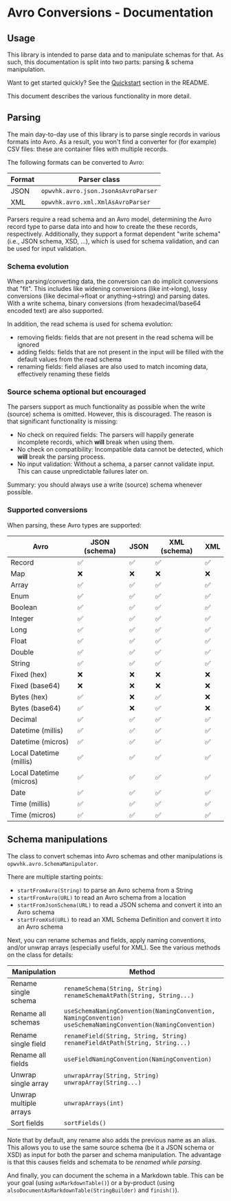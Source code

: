 Avro Conversions - Documentation
================================

Usage
-----

This library is intended to parse data and to manipulate schemas for that. As such, this
documentation is split into two parts: parsing & schema manipulation.

Want to get started quickly? See the [Quickstart](../README.md#quickstart) section in the README.

This document describes the various functionality in more detail.


Parsing
-------

The main day-to-day use of this library is to parse single records in various formats into Avro. As
a result, you won't find a converter for (for example) CSV files: these are container files with
multiple records.

The following formats can be converted to Avro:

| Format | Parser class                        |
|--------|-------------------------------------|
| JSON   | `opwvhk.avro.json.JsonAsAvroParser` |
| XML    | `opwvhk.avro.xml.XmlAsAvroParser`   | 

Parsers require a read schema and an Avro model, determining the Avro record type to parse data into
and how to create the these records, respectively. Additionally, they support a format dependent
"write schema" (i.e., JSON schema, XSD, &hellip;), which is used for schema validation, and can be
used for input validation.

### Schema evolution

When parsing/converting data, the conversion can do implicit conversions that "fit". This includes
like widening conversions (like int→long), lossy conversions (like decimal→float or anything→string)
and parsing dates. With a write schema, binary conversions (from hexadecimal/base64 encoded text)
are also supported.

In addition, the read schema is used for schema evolution:

* removing fields: fields that are not present in the read schema will be ignored
* adding fields: fields that are not present in the input will be filled with the default values
  from the read schema
* renaming fields: field aliases are also used to match incoming data, effectively renaming these
  fields

### Source schema optional but encouraged

The parsers support as much functionality as possible when the write (source) schema is omitted.
However, this is discouraged. The reason is that significant functionality is missing:

* No check on required fields:
  The parsers will happily generate incomplete records, which **will** break when using them.
* No check on compatibility:
  Incompatible data cannot be detected, which **will** break the parsing process.
* No input validation:
  Without a schema, a parser cannot validate input. This can cause unpredictable failures later on.

Summary: you should always use a write (source) schema whenever possible.

### Supported conversions

When parsing, these Avro types are supported:

| Avro                    | JSON (schema) | JSON | XML (schema) | XML |
|-------------------------|---------------|------|--------------|-----|
| Record                  | ✅             | ✅    | ✅            | ✅   |
| Map                     | ❌             | ❌    | ❌            | ❌   |
| Array                   | ✅             | ✅    | ✅            | ✅   |
| Enum                    | ✅             | ✅    | ✅            | ✅   |
| Boolean                 | ✅             | ✅    | ✅            | ✅   |
| Integer                 | ✅             | ✅    | ✅            | ✅   |
| Long                    | ✅             | ✅    | ✅            | ✅   |
| Float                   | ✅             | ✅    | ✅            | ✅   |
| Double                  | ✅             | ✅    | ✅            | ✅   |
| String                  | ✅             | ✅    | ✅            | ✅   |
| Fixed (hex)             | ❌             | ❌    | ❌            | ❌   |
| Fixed (base64)          | ❌             | ❌    | ❌            | ❌   |
| Bytes (hex)             | ✅             | ❌    | ✅            | ❌   |
| Bytes (base64)          | ✅             | ❌    | ✅            | ❌   |
| Decimal                 | ✅             | ✅    | ✅            | ✅   |
| Datetime (millis)       | ✅             | ✅    | ✅            | ✅   |
| Datetime (micros)       | ✅             | ✅    | ✅            | ✅   |
| Local Datetime (millis) | ✅             | ✅    | ✅            | ✅   |
| Local Datetime (micros) | ✅             | ✅    | ✅            | ✅   |
| Date                    | ✅             | ✅    | ✅            | ✅   |
| Time (millis)           | ✅             | ✅    | ✅            | ✅   |
| Time (micros)           | ✅             | ✅    | ✅            | ✅   |

Schema manipulations
--------------------

The class to convert schemas into Avro schemas and other manipulations is
`opwvhk.avro.SchemaManipulator`.

There are multiple starting points:

* `startFromAvro(String)` to parse an Avro schema from a String
* `startFromAvro(URL)` to read an Avro schema from a location
* `startFromJsonSchema(URL)` to read a JSON schema and convert it into an Avro schema
* `startFromXsd(URL)` to read an XML Schema Definition and convert it into an Avro schema

Next, you can rename schemas and fields, apply naming conventions, and/or unwrap arrays (especially
useful for XML). See the various methods on the class for details:

| Manipulation           | Method                                                                                                            |
|------------------------|-------------------------------------------------------------------------------------------------------------------|
| Rename single schema   | `renameSchema(String, String)`<br/>`renameSchemaAtPath(String, String...)`                                        |
| Rename all schemas     | `useSchemaNamingConvention(NamingConvention, NamingConvention)`<br/>`useSchemaNamingConvention(NamingConvention)` |
| Rename single field    | `renameField(String, String, String)`<br/>`renameFieldAtPath(String, String...)`                                  |
| Rename all fields      | `useFieldNamingConvention(NamingConvention)`                                                                      |
| Unwrap single array    | `unwrapArray(String, String)`<br/>`unwrapArray(String...)`                                                        |
| Unwrap multiple arrays | `unwrapArrays(int)`                                                                                               |
| Sort fields            | `sortFields()`                                                                                                    |

Note that by default, any rename also adds the previous name as an alias. This allows you to use
the same source schema (be it a JSON schema or XSD) as input for both the parser and schema
manipulation. The advantage is that this causes fields and schemata to be *renamed while parsing*.

And finally, you can document the schema in a Markdown table. This can be your goal (using
`asMarkdownTable()`) or a by-product (using `alsoDocumentAsMarkdownTable(StringBuilder)` and
`finish()`).

